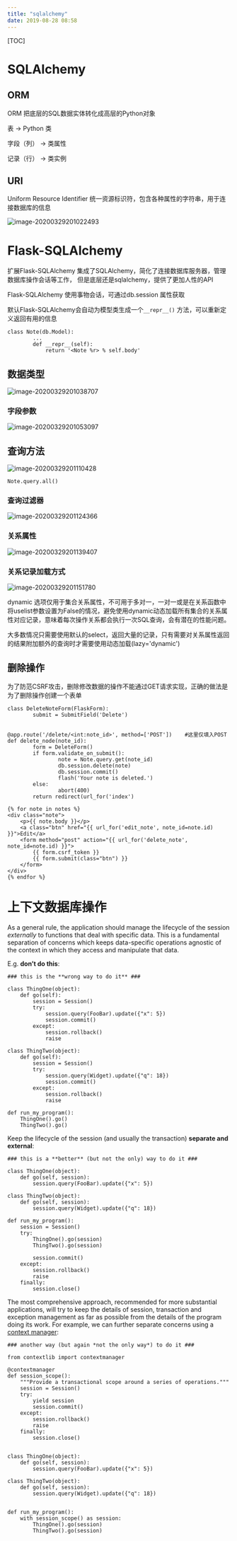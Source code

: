 ```yaml
---
title: "sqlalchemy"
date: 2019-08-28 08:58
---
```

[TOC]



# SQLAlchemy



## ORM

ORM 把底层的SQL数据实体转化成高层的Python对象

表 -> Python 类

字段（列） -> 类属性

记录（行） -> 类实例



## URI 

Uniform Resource Identifier 统一资源标识符，包含各种属性的字符串，用于连接数据库的信息

![image-20200329201022493](sqlalchemy.assets/image-20200329201022493.png)





# Flask-SQLAlchemy

扩展Flask-SQLAlchemy 集成了SQLAlchemy，简化了连接数据库服务器，管理数据库操作会话等工作， 但是底层还是sqlalchemy，提供了更加人性的API

Flask-SQLAlchemy 使用事物会话，可通过db.session 属性获取

默认Flask-SQLAlchemy会自动为模型类生成一个`__repr__()` 方法，可以重新定义返回有用的信息	

```
class Note(db.Model):
		...
		def __repr__(self):
		    return '<Note %r> % self.body'
```



## 数据类型

![image-20200329201038707](sqlalchemy.assets/image-20200329201038707.png)





### 字段参数

![image-20200329201053097](sqlalchemy.assets/image-20200329201053097.png)





## 查询方法

![image-20200329201110428](sqlalchemy.assets/image-20200329201110428.png)



```
Note.query.all()
```



### 查询过滤器

![image-20200329201124366](sqlalchemy.assets/image-20200329201124366.png)





### 关系属性

![image-20200329201139407](sqlalchemy.assets/image-20200329201139407.png)



### 关系记录加载方式

![image-20200329201151780](sqlalchemy.assets/image-20200329201151780.png)

dynamic 选项仅用于集合关系属性，不可用于多对一，一对一或是在关系函数中将uselist参数设置为False的情况，避免使用dynamic动态加载所有集合的关系属性对应记录，意味着每次操作关系都会执行一次SQL查询，会有潜在的性能问题。

大多数情况只需要使用默认的select，返回大量的记录，只有需要对关系属性返回的结果附加额外的查询时才需要使用动态加载(lazy='dynamic')









## 删除操作

为了防范CSRF攻击，删除修改数据的操作不能通过GET请求实现，正确的做法是为了删除操作创建一个表单

```
class DeleteNoteForm(FlaskForm):
		submit = SubmitField('Delete')
		

@app.route('/delete/<int:note_id>', method=['POST'])	#这里仅填入POST
def delete_node(note_id):
		form = DeleteForm()
		if form.validate_on_submit():
				note = Note.query.get(note_id)
				db.session.delete(note)
				db.session.commit()
				flash('Your note is deleted.')
		else:
				abort(400)
		return redirect(url_for('index')
```

```
{% for note in notes %}
<div class="note">
	<p>{{ note.body }}</p>
	<a class="btn" href="{{ url_for('edit_note', note_id=note.id) }}">Edit</a>
	<form method="post" action="{{ url_for('delete_note', note_id=note.id) }}">
		{{ form.csrf_token }}
		{{ form.submit(class="btn") }}
	</form>
</div>
{% endfor %}
```







# 上下文数据库操作

As a general rule, the application should manage the lifecycle of the session *externally* to functions that deal with specific data. This is a fundamental separation of concerns which keeps data-specific operations agnostic of the context in which they access and manipulate that data.

E.g. **don’t do this**:

```
### this is the **wrong way to do it** ###

class ThingOne(object):
    def go(self):
        session = Session()
        try:
            session.query(FooBar).update({"x": 5})
            session.commit()
        except:
            session.rollback()
            raise

class ThingTwo(object):
    def go(self):
        session = Session()
        try:
            session.query(Widget).update({"q": 18})
            session.commit()
        except:
            session.rollback()
            raise

def run_my_program():
    ThingOne().go()
    ThingTwo().go()
```

Keep the lifecycle of the session (and usually the transaction) **separate and external**:

```
### this is a **better** (but not the only) way to do it ###

class ThingOne(object):
    def go(self, session):
        session.query(FooBar).update({"x": 5})

class ThingTwo(object):
    def go(self, session):
        session.query(Widget).update({"q": 18})

def run_my_program():
    session = Session()
    try:
        ThingOne().go(session)
        ThingTwo().go(session)

        session.commit()
    except:
        session.rollback()
        raise
    finally:
        session.close()
```

The most comprehensive approach, recommended for more substantial applications, will try to keep the details of session, transaction and exception management as far as possible from the details of the program doing its work. For example, we can further separate concerns using a [context manager](http://docs.python.org/3/library/contextlib.html#contextlib.contextmanager):

```
### another way (but again *not the only way*) to do it ###

from contextlib import contextmanager

@contextmanager
def session_scope():
    """Provide a transactional scope around a series of operations."""
    session = Session()
    try:
        yield session
        session.commit()
    except:
        session.rollback()
        raise
    finally:
        session.close()


class ThingOne(object):
    def go(self, session):
        session.query(FooBar).update({"x": 5})

class ThingTwo(object):
    def go(self, session):
        session.query(Widget).update({"q": 18})
 
 
def run_my_program():
    with session_scope() as session:
        ThingOne().go(session)
        ThingTwo().go(session)
```

